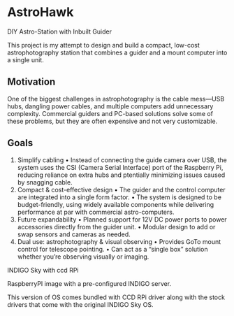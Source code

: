 # AstroHawk

DIY Astro-Station with Inbuilt Guider

This project is my attempt to design and build a compact, low-cost astrophotography station that combines a guider and a mount computer into a single unit.

## Motivation

One of the biggest challenges in astrophotography is the cable mess—USB hubs, dangling power cables, and multiple computers add unnecessary complexity. Commercial guiders and PC-based solutions solve some of these problems, but they are often expensive and not very customizable.

## Goals

 1. Simplify cabling
    • Instead of connecting the guide camera over USB, the system uses the CSI (Camera Serial Interface) port of the Raspberry Pi, reducing reliance on extra hubs and ptentially minimizing issues caused by snagging cable.
 2. Compact & cost-effective design
    • The guider and the control computer are integrated into a single form factor.
    • The system is designed to be budget-friendly, using widely available components while delivering      performance at par with commercial astro-computers.
 3. Future expandability
    • Planned support for 12V DC power ports to power accessories directly from the guider unit.
    • Modular design to add or swap sensors and cameras as needed.
 4. Dual use: astrophotography & visual observing
    • Provides GoTo mount control for telescope pointing.
    • Can act as a “single box” solution whether you’re observing visually or imaging.

INDIGO Sky with ccd RPi

RaspberryPI image with a pre-configured INDIGO server.

This version of OS comes bundled with CCD RPi driver along with the stock drivers that come with the original INDIGO Sky OS.
